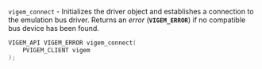 
`vigem_connect` - Initializes the driver object and establishes a connection to the emulation bus driver. Returns an *error* (**`VIGEM_ERROR`**) if no compatible bus device has been found.

```C++
VIGEM_API VIGEM_ERROR vigem_connect(
	PVIGEM_CLIENT vigem
);
```


